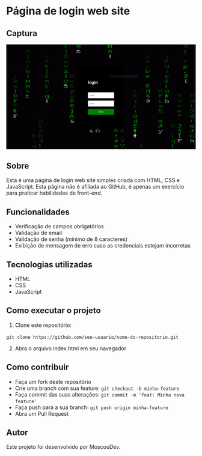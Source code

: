 # Página de login web site

## Captura

<img src="login.PNG">

## Sobre

Esta é uma página de login web site simples criada com HTML, CSS e JavaScript. Esta página não é afiliada ao GitHub, é apenas um exercício para praticar habilidades de front-end.

## Funcionalidades

- Verificação de campos obrigatórios
- Validação de email
- Validação de senha (mínimo de 8 caracteres)
- Exibição de mensagem de erro caso as credenciais estejam incorretas

## Tecnologias utilizadas

- HTML
- CSS
- JavaScript

## Como executar o projeto

1. Clone este repositório:

`git clone https://github.com/seu-usuario/nome-do-repositorio.git`

2. Abra o arquivo index.html em seu navegador

## Como contribuir

- Faça um fork deste repositório
- Crie uma branch com sua feature: `git checkout -b minha-feature`
- Faça commit das suas alterações: `git commit -m 'feat: Minha nova feature'`
- Faça push para a sua branch: `git push origin minha-feature`
- Abra um Pull Request

## Autor

Este projeto foi desenvolvido por MoscouDev.

